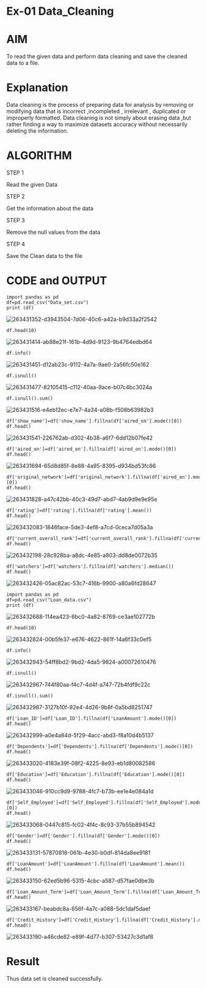 # Ex-01 Data_Cleaning

# AIM

To read the given data and perform data cleaning and save the cleaned data to a file.
# Explanation

Data cleaning is the process of preparing data for analysis by removing or modifying data that is incorrect ,incompleted , irrelevant , duplicated or improperly formatted. Data cleaning is not simply about erasing data ,but rather finding a way to maximize datasets accuracy without necessarily deleting the information.
# ALGORITHM
STEP 1

Read the given Data

STEP 2

Get the information about the data

STEP 3

Remove the null values from the data

STEP 4

Save the Clean data to the file

# CODE and OUTPUT
```
import pandas as pd
df=pd.read_csv("Data_set.csv")
print (df)
```
![263431352-d3943504-7d06-40c6-a42a-b9d33a2f2542](https://github.com/Poojariyaa/ODD2023-Datascience-Ex01/assets/127511817/3aa52696-d88f-4355-a0b3-c2865a6077ed)

```
df.head(10)
```
![263431414-ab88e21f-161b-4d9d-9123-9b4764edbd64](https://github.com/Poojariyaa/ODD2023-Datascience-Ex01/assets/127511817/cbe0adf8-a4e4-4965-8cb8-b55e40a70b58)

```
df.info()
```
![263431451-d12ab23c-9112-4a7a-9ae0-2a56fc50e162](https://github.com/Poojariyaa/ODD2023-Datascience-Ex01/assets/127511817/ef506a4f-f7dc-4116-bf70-d5c0dd5e6e4f)

```
df.isnull()
```
![263431477-82105415-c112-40aa-9ace-b07c4bc3024a](https://github.com/Poojariyaa/ODD2023-Datascience-Ex01/assets/127511817/272aa79a-1816-49a3-92b5-eb3ca190f23d)

```
df.isnull().sum()
```
![263431516-e4eb12ec-e7e7-4a34-a08b-f508b63982b3](https://github.com/Poojariyaa/ODD2023-Datascience-Ex01/assets/127511817/4468d497-fa34-4b77-98ac-564010ef3877)

```
df['show_name']=df['show_name'].fillna(df['aired_on'].mode()[0])
df.head()
```
![263431541-226762ab-d302-4b38-a6f7-6dd12b07fe42](https://github.com/Poojariyaa/ODD2023-Datascience-Ex01/assets/127511817/ae65be1a-22e5-4a9a-bcd3-7a08f186ac29)

```
df['aired_on']=df['aired_on'].fillna(df['aired_on'].mode()[0])
df.head()
```
![263431694-65d8d85f-8e88-4a95-8395-d934bd53fc86](https://github.com/Poojariyaa/ODD2023-Datascience-Ex01/assets/127511817/5b13f2cc-2804-4ce6-bb09-0907f72c888e)

```
df['original_network']=df['original_network'].fillna(df['aired_on'].mode()[0])
df.head()
```
![263431828-a47c42bb-40c3-49d7-abd7-4ab9d9e9e95e](https://github.com/Poojariyaa/ODD2023-Datascience-Ex01/assets/127511817/25640003-27d6-459b-9e55-81de331604e5)

```
df['rating']=df['rating'].fillna(df['rating'].mean())
df.head()
```
![263432083-1846face-5de3-4ef8-a7cd-0ceca7d05a3a](https://github.com/Poojariyaa/ODD2023-Datascience-Ex01/assets/127511817/9327e098-9f0d-4164-bed5-ad6c11c15c7d)

```
df['current_overall_rank']=df['current_overall_rank'].fillna(df['current_overall_rank'].mean())
df.head()
```
![263432198-28c928ba-a8dc-4e85-a803-dd8de0072b35](https://github.com/Poojariyaa/ODD2023-Datascience-Ex01/assets/127511817/97cd001e-2cce-438e-8a51-707bf4c567a8)

```
df['watchers']=df['watchers'].fillna(df['watchers'].median())
df.head()
```
![263432426-05ac82ac-53c7-416b-9900-a80a6fd28647](https://github.com/Poojariyaa/ODD2023-Datascience-Ex01/assets/127511817/c500ca2e-b022-4ad4-814e-20ddd4995587)

```
import pandas as pd
df=pd.read_csv("Loan_data.csv")
print (df)
```
![263432688-114ea423-6bc0-4a82-8769-ce3ae102772b](https://github.com/Poojariyaa/ODD2023-Datascience-Ex01/assets/127511817/3ad2967b-ff96-4596-9a23-a66646d4d53d)

```
df.head(10)
```
![263432824-00b5fe37-e676-4622-861f-14a6f33c0ef5](https://github.com/Poojariyaa/ODD2023-Datascience-Ex01/assets/127511817/74d3d6b3-451f-47c2-b531-5b06c9226e33)

```
df.info()
```
![263432943-54ff8bd2-9bd2-4da5-9824-a00072610476](https://github.com/Poojariyaa/ODD2023-Datascience-Ex01/assets/127511817/0d7a7d1c-a630-4c28-969d-d42d31bbf081)

```
df.isnull()
```
![263432967-744f80aa-f4c7-4d4f-a747-72b4fdf9c22c](https://github.com/Poojariyaa/ODD2023-Datascience-Ex01/assets/127511817/d9560834-9b4b-4f43-a8dc-71603291a72e)

```
df.isnull().sum()
```
![263432987-3127b10f-92e4-4d26-9b8f-0a5bd8251747](https://github.com/Poojariyaa/ODD2023-Datascience-Ex01/assets/127511817/42954eeb-face-4995-9739-c3651f08eafb)

```
df['Loan_ID']=df['Loan_ID'].fillna(df['LoanAmount'].mode()[0])
df.head()
```
![263432999-a0e4a84d-5f29-4acc-abd3-f8a10d4b5137](https://github.com/Poojariyaa/ODD2023-Datascience-Ex01/assets/127511817/7bf80a8d-ab6d-4f13-867d-03e10082cdd8)

```
df['Dependents']=df['Dependents'].fillna(df['Dependents'].mode()[0])
df.head()
```
![263433020-4183e39f-08f2-4225-8e93-eb1d80082586](https://github.com/Poojariyaa/ODD2023-Datascience-Ex01/assets/127511817/9a7a73ab-ae24-4f22-a949-e811eda029d8)

```
df['Education']=df['Education'].fillna(df['Education'].mode()[0])
df.head()
```
![263433046-910cc9d9-9788-4fc7-b73b-ee1e4e084a1d](https://github.com/Poojariyaa/ODD2023-Datascience-Ex01/assets/127511817/f5e74ce5-e362-4c24-bd56-7df563ebb478)

```
df['Self_Employed']=df['Self_Employed'].fillna(df['Self_Employed'].mode()[0])
df.head()
```
![263433068-0447c815-fc02-4f4c-8c93-37b55b894542](https://github.com/Poojariyaa/ODD2023-Datascience-Ex01/assets/127511817/3e7b85bf-e82e-4e22-b8f0-8206f76d0db0)

```
df['Gender']=df['Gender'].fillna(df['Gender'].mode()[0])
df.head()
```
![263433131-57870818-061b-4e30-b0df-814da8ee9181](https://github.com/Poojariyaa/ODD2023-Datascience-Ex01/assets/127511817/05023114-b0fe-43fb-bc21-d1d97643a275)

```
df['LoanAmount']=df['LoanAmount'].fillna(df['LoanAmount'].mean())
df.head()
```
![263433150-62ed5b96-5315-4cbc-a587-d57fae0dbe3b](https://github.com/Poojariyaa/ODD2023-Datascience-Ex01/assets/127511817/227dc135-2463-4dd9-b2a1-9609f7174990)

```
df['Loan_Amount_Term']=df['Loan_Amount_Term'].fillna(df['Loan_Amount_Term'].mean())
df.head()
```
![263433167-beabdc8a-656f-4a7c-a088-5dc1daf5daef](https://github.com/Poojariyaa/ODD2023-Datascience-Ex01/assets/127511817/3069786e-4cfb-489a-8896-ac4338b8941b)

```
df['Credit_History']=df['Credit_History'].fillna(df['Credit_History'].mean())
df.head()
```
![263433190-a46cde82-e89f-4d77-b307-53427c3d1af8](https://github.com/Poojariyaa/ODD2023-Datascience-Ex01/assets/127511817/e48c49e9-3e20-404a-85be-3ff64758a0d2)

# Result
Thus data set is cleaned successfully.

